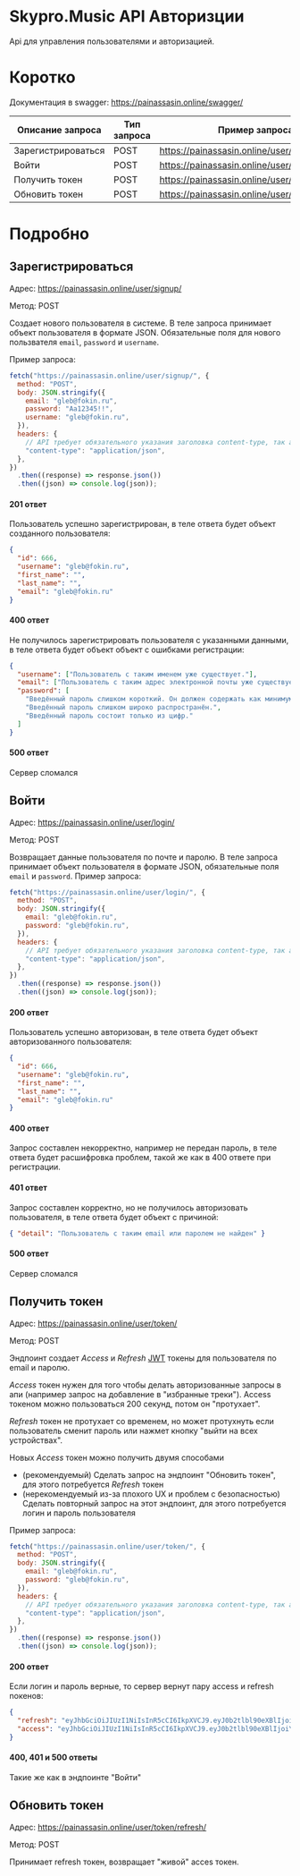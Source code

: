 # Skypro.Music API Авторизции

Api для управления пользователями и авторизацией.

# Коротко

Документация в swagger:
https://painassasin.online/swagger/

| Описание запроса   | Тип запроса | Пример запроса                                 |
| ------------------ | ----------- | ---------------------------------------------- |
| Зарегистрироваться | POST        | https://painassasin.online/user/signup/        |
| Войти              | POST        | https://painassasin.online/user/login/         |
| Получить токен     | POST        | https://painassasin.online/user/token/         |
| Обновить токен     | POST        | https://painassasin.online/user/token/refresh/ |

# Подробно

## Зарегистрироваться

Адрес: https://painassasin.online/user/signup/

Метод: POST

Создает нового пользователя в системе. В теле запроса принимает объект пользователя в формате JSON. Обязательные поля для нового пользвателя `email`, `password` и `username`.

Пример запроса:

```js
fetch("https://painassasin.online/user/signup/", {
  method: "POST",
  body: JSON.stringify({
    email: "gleb@fokin.ru",
    password: "Aa12345!!",
    username: "gleb@fokin.ru",
  }),
  headers: {
    // API требует обязательного указания заголовка content-type, так апи понимает что мы посылаем ему json строчку в теле запроса
    "content-type": "application/json",
  },
})
  .then((response) => response.json())
  .then((json) => console.log(json));
```

#### 201 ответ

Пользователь успешно зарегистрирован, в теле ответа будет объект созданного пользователя:

```json
{
  "id": 666,
  "username": "gleb@fokin.ru",
  "first_name": "",
  "last_name": "",
  "email": "gleb@fokin.ru"
}
```

#### 400 ответ

Не получилось зарегистрировать пользователя с указанными данными, в теле ответа будет объект объект с ошибками регистрации:

```json
{
  "username": ["Пользователь с таким именем уже существует."],
  "email": ["Пользователь с таким адрес электронной почты уже существует."],
  "password": [
    "Введённый пароль слишком короткий. Он должен содержать как минимум 8 символов.",
    "Введённый пароль слишком широко распространён.",
    "Введённый пароль состоит только из цифр."
  ]
}
```

#### 500 ответ

Сервер сломался

## Войти

Адрес: https://painassasin.online/user/login/

Метод: POST

Возвращает данные пользователя по почте и паролю. В теле запроса принимает объект пользователя в формате JSON, обязательные поля `email` и `password`.
Пример запроса:

```js
fetch("https://painassasin.online/user/login/", {
  method: "POST",
  body: JSON.stringify({
    email: "gleb@fokin.ru",
    password: "gleb@fokin.ru",
  }),
  headers: {
    // API требует обязательного указания заголовка content-type, так апи понимает что мы посылаем ему json строчку в теле запроса
    "content-type": "application/json",
  },
})
  .then((response) => response.json())
  .then((json) => console.log(json));
```

#### 200 ответ

Пользователь успешно авторизован, в теле ответа будет объект авторизованного пользователя:

```json
{
  "id": 666,
  "username": "gleb@fokin.ru",
  "first_name": "",
  "last_name": "",
  "email": "gleb@fokin.ru"
}
```

#### 400 ответ

Запрос составлен некорректно, например не передан пароль, в теле ответа будет расшифровка проблем, такой же как в 400 ответе при регистрации.

#### 401 ответ

Запрос составлен корректно, но не получилось авторизовать пользователя, в теле ответа будет объект с причиной:

```json
{ "detail": "Пользователь с таким email или паролем не найден" }
```

#### 500 ответ

Сервер сломался

## Получить токен


Адрес: https://painassasin.online/user/token/

Метод: POST

Эндпоинт создает *Access* и *Refresh* [JWT](https://jwt.io/?token=eyJhbGciOiJIUzI1NiIsInR5cCI6IkpXVCJ9.eyJ0b2tlbl90eXBlIjoiYWNjZXNzIiwiZXhwIjoxNjkwOTYwNDMxLCJpYXQiOjE2OTA5NjAxMzEsImp0aSI6ImE4NDAwZjRkNWUzMTQ4NGJiMzE4YzUzMjE3Y2NhNWZmIiwidXNlcl9pZCI6NzkyfQ.SfvLYWbz72DQqWK7SyF4Yx9Zxx8hGsNxHEcwOU0RTk4) токены для пользователя по email и паролю.

*Access* токен нужен для того чтобы делать авторизованные запросы в апи (например запрос на добавление в "избранные треки"). Access токеном можно пользоваться 200 секунд, потом он "протухает".

*Refresh* токен не протухает со временем, но может протухнуть если пользователь сменит пароль или нажмет кнопку "выйти на всех устройствах".

Новых *Access* токен можно получить двумя способами
* (рекомендуемый) Сделать запрос на эндпоинт "Обновить токен", для этого потребуется *Refresh* токен
* (нерекомендуемый из-за плохого UX и проблем с безопасностью) Сделать повторный запрос на этот эндпоинт, для этого потребуется логин и пароль пользователя



Пример запроса:
```js
fetch("https://painassasin.online/user/token/", {
  method: "POST",
  body: JSON.stringify({
    email: "gleb@fokin.ru",
    password: "gleb@fokin.ru",
  }),
  headers: {
    // API требует обязательного указания заголовка content-type, так апи понимает что мы посылаем ему json строчку в теле запроса
    "content-type": "application/json",
  },
})
  .then((response) => response.json())
  .then((json) => console.log(json));
```

#### 200 ответ
Если логин и пароль верные, то сервер вернут пару access и refresh nокенов:

```json
{
  "refresh": "eyJhbGciOiJIUzI1NiIsInR5cCI6IkpXVCJ9.eyJ0b2tlbl90eXBlIjoicmVmcmVzaCIsImV4cCI6MTY5MTA0NjUzMSwiaWF0IjoxNjkwOTYwMTMxLCJqdGkiOiI2YTFhODg4Zjg5NjY0NjgyYTBmYWYyNjk4ZjZiNjViZSIsInVzZXJfaWQiOjc5Mn0.idHYiVKZqSxPCpNIvYpFgEs6nRTJ3FuPS60RAKV8XC8",
  "access": "eyJhbGciOiJIUzI1NiIsInR5cCI6IkpXVCJ9.eyJ0b2tlbl90eXBlIjoiYWNjZXNzIiwiZXhwIjoxNjkwOTYwNDMxLCJpYXQiOjE2OTA5NjAxMzEsImp0aSI6ImE4NDAwZjRkNWUzMTQ4NGJiMzE4YzUzMjE3Y2NhNWZmIiwidXNlcl9pZCI6NzkyfQ.SfvLYWbz72DQqWK7SyF4Yx9Zxx8hGsNxHEcwOU0RTk4"
}
```

#### 400, 401 и 500 ответы
Такие же как в эндпоинте "Войти"



## Обновить токен

Адрес: https://painassasin.online/user/token/refresh/

Метод: POST

Принимает refresh токен, возвращает "живой" acces токен.

